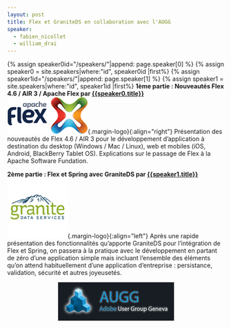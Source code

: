 ```yaml
---
layout: post
title: Flex et GraniteDS en collaboration avec l'AUGG
speaker:
  - fabien_nicollet
  - william_drai
---
```

{% assign speaker0id="/speakers/"|append: page.speaker[0]  %}
{% assign speaker0 = site.speakers|where:"id", speaker0id |first%}
{% assign speaker1id="/speakers/"|append: page.speaker[1]  %}
{% assign speaker1 = site.speakers|where:"id", speaker1id |first%}
**1ème partie : Nouveautés Flex 4.6 / AIR 3 / Apache Flex par [{{speaker0.title}}]({{speaker0.url}})** ![Flex](/images/events/apache_flex.png){.margin-logo}{:align="right"}
Présentation des nouveautés de Flex 4.6 / AIR 3 pour le développement d’application à destination du desktop (Windows / Mac / Linux), web et mobiles (iOS, Android, BlackBerry Tablet OS). Explications sur le passage de Flex à la Apache Software Fundation.

**2ème partie : Flex et Spring avec GraniteDS par [{{speaker1.title}}]({{speaker1.url}})** ![GraniteDS](/images/events/graniteds.png){.margin-logo}{:align="left"}
Après une rapide présentation des fonctionnalités qu’apporte GraniteDS pour l’intégration de Flex et Spring, on passera à la pratique avec le développement en partant de zéro d’une application simple mais incluant l’ensemble des éléments qu’on attend habituellement d’une application d’entreprise : persistance, validation, sécurité et autres joyeusetés.

<center><a href="http://www.augg.ch/"><img src="/images/AUGG_Logo.jpg" alt="AUGG"></a></center>
